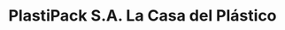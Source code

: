 ---
title: "PlastiPack S.A. La Casa del Plástico"
url: /ciudad-nueva/plastipack-s-a-la-casa-del-plastico/
shop: general
---